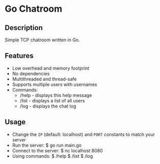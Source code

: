 # Go Chatroom
## Description
Simple TCP chatroom written in Go.

## Features
* Low overhead and memory footprint
* No dependencies
* Multithreaded and thread-safe
* Supports multiple users with usernames
* Commands:
    * /help - displays this help message
    * /list - displays a list of all users
    * /log - displays the chat log

## Usage
* Change the `IP` (default: localhost) and `PORT` constants to match your server
* Run the server:
    $ go run main.go
* Connect to the server:
    $ nc localhost 8080
* Using commands:
    $ /help
    $ /list
    $ /log